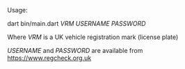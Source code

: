 Usage:

dart bin/main.dart *VRM* *USERNAME* *PASSWORD*

Where *VRM* is a UK vehicle registration mark (license plate)

*USERNAME* and *PASSWORD* are available from https://www.regcheck.org.uk
